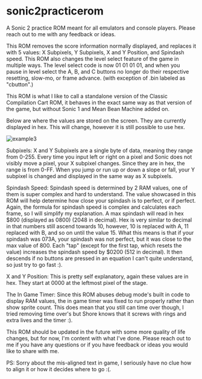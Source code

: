 

# sonic2practicerom
A Sonic 2 practice ROM meant for all emulators and console players. Please reach out to me with any feedback or ideas.


This ROM removes the score information normally displayed, and replaces it with 5 values: X Subpixels, Y Subpixels, X and Y Position, and Spindash speed. This ROM also changes the level select feature of the game in multiple ways. The level select code is now 01 01 01 01, and when you pause in level select the A, B, and C buttons no longer do their respective resetting, slow-mo, or frame advance. (with exception of .bin labeled as "cbutton".)

This ROM is what I like to call a standalone version of the Classic Compilation Cart ROM, it behaves in the exact same way as that version of the game, but without Sonic 1 and Mean Bean Machine added on.

Below are where the values are stored on the screen. They are currently displayed in hex. This will change, however it is still possible to use hex.

![example3](https://user-images.githubusercontent.com/56403393/130340948-50e4ff95-de93-41ea-a700-ff7937b73fe5.png)

Subpixels:
X and Y Subpixels are a single byte of data, meaning they range from 0-255. Every time you input left or right on a pixel and Sonic does not visibly move a pixel, your X subpixel changes. Since they are in hex, the range is from 0-FF. When you jump or run up or down a slope or fall, your Y subpixel is changed and displayed in the same way as X subpixels.

Spindash Speed:
Spindash speed is determined by 2 RAM values, one of them is super complex and hard to understand. The value showcased in this ROM will help determine how close your spindash is to perfect, or if perfect. Again, the formula for spindash speed is complex and calculates each frame, so I will simplify my explanation. A max spindash will read in hex $800 (displayed as 0800) (2048 in decimal). Hex is very similar to decimal in that numbers still ascend towards 10, however, 10 is replaced with A, 11 replaced with B, and so on until the value 15. What this means is that if your spindash was 073A, your spindash was not perfect, but it was close to the max value of 800. Each "tap" (except for the first tap, which resets the value) increases the spindash speed by $0200 (512 in decimal). It then descends if no buttons are pressed in an equation I can't quite understand, so just try to go fast :).

X and Y Position:
This is pretty self explanatory, again these values are in hex. They start at 0000 at the leftmost pixel of the stage.

The In Game Timer:
Since this ROM abuses debug mode's built in code to display RAM values, the in game timer was fixed to run properly rather than show sprite count. This does mean that you still can time over though, I tried removing time over's but Shore knows that it screws with rings and extra lives and the timer :).

This ROM should be updated in the future with some more quality of life changes, but for now, I'm content with what I've done. Please reach out to me if you have any questions or if you have feedback or ideas you would like to share with me.

PS: Sorry about the mis-aligned text in game, I seriously have no clue how to align it or how it decides where to go :(.
